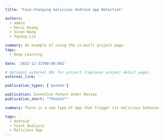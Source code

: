 ```yaml
---
title: 'Face-changing malicious Android app Detection'

authors:
  - admin
  - Kerui Huang
  - Sinan Wang
  - Yepang Liu

summary: An example of using the in-built project page.
tags:
  - Deep Learning
  
date: '2022-12-31T00:00:00Z'

# Optional external URL for project (replaces project detail page).
external_link: ''

publication_types: ['patent']

publication: Invention Patent Under Review
publication_short: "*Patent*"

summary: There is a new type of app that trigger its malicious behaviors under specific conditions, these conditions may include triggering actions based on particular IP addresses, locations, or specific times. Our approach to detecting and mitigating these threats involves a comprehensive analysis, combining both static and dynamic methods. In my role, I focused on the development of the static analysis component, employing sophisticated taint analysis techniques to scrutinize data flow within APKs. This allowed us to pinpoint patterns indicative of malicious behavior triggers. This work has been applied for a patent and is currently undergoing review.

tags: 
  - Android
  - Taint Analysis
  - Malicious App
---
```


